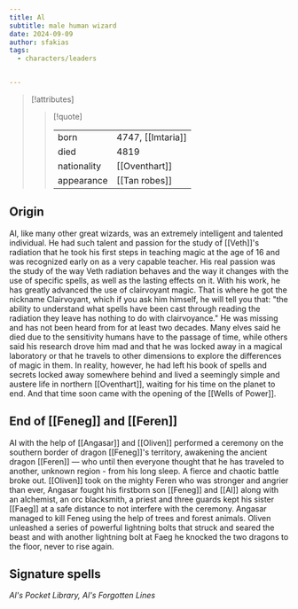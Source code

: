 ```yaml
---
title: Al
subtitle: male human wizard
date: 2024-09-09
author: sfakias
tags:
  - characters/leaders


---
```

> [!attributes]
> 
> > [!quote]
> >
> > | | |
> > | --- | --- |
> > | born | 4747, [[Imtaria]] |
> > | died | 4819 |
> > | nationality | [[Oventhart]] |
> > | appearance | [[Tan robes]] |

## Origin

Al, like many other great wizards, was an extremely intelligent and talented individual. He had such talent and passion for the study of [[Veth]]'s radiation that he took his first steps in teaching magic at the age of 16 and was recognized early on as a very capable teacher. His real passion was the study of the way Veth radiation behaves and the way it changes with the use of specific spells, as well as the lasting effects on it. With his work, he has greatly advanced the use of clairvoyant magic. That is where he got the nickname Clairvoyant, which if you ask him himself, he will tell you that: "the ability to understand what spells have been cast through reading the radiation they leave has nothing to do with clairvoyance." He was missing and has not been heard from for at least two decades. Many elves said he died due to the sensitivity humans have to the passage of time, while others said his research drove him mad and that he was locked away in a magical laboratory or that he travels to other dimensions to explore the differences of magic in them. In reality, however, he had left his book of spells and secrets locked away somewhere behind and lived a seemingly simple and austere life in northern [[Oventhart]], waiting for his time on the planet to end. And that time soon came with the opening of the [[Wells of Power]].

## End of [[Feneg]] and [[Feren]]

Al with the help of [[Angasar]] and [[Oliven]] performed a ceremony on the southern border of dragon [[Feneg]]'s territory, awakening the ancient dragon [[Feren]] — who until then everyone thought that he has traveled to another, unknown region - from his long sleep. A fierce and chaotic battle broke out. [[Oliven]] took on the mighty Feren who was stronger and angrier than ever, Angasar fought his firstborn son [[Feneg]] and [[Al]] along with an alchemist, an orc blacksmith, a priest and three guards kept his sister [[Faeg]] at a safe distance to not interfere with the ceremony. Angasar managed to kill Feneg using the help of trees and forest animals. Oliven unleashed a series of powerful lightning bolts that struck and seared the beast and with another lightning bolt at Faeg he knocked the two dragons to the floor, never to rise again.

## Signature spells

*Al's Pocket Library, Al's Forgotten Lines*

